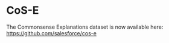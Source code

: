 # CoS-E
The Commonsense Explanations dataset is now available here: https://github.com/salesforce/cos-e
